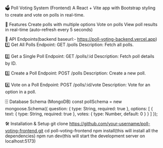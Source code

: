🗳️ Poll Voting System (Frontend)
A React + Vite app with Bootstrap styling to create and vote on polls in real-time.

🚀 Features
Create polls with multiple options
Vote on polls
View poll results in real-time (auto-refresh every 5 seconds)

📡 API Endpoints(backend baseurl:- https://poll-voting-backend.vercel.app)
1️⃣ Get All Polls
Endpoint: GET /polls
Description: Fetch all polls.

2️⃣ Get a Single Poll
Endpoint: GET /polls/:id
Description: Fetch poll details by ID.

3️⃣ Create a Poll
Endpoint: POST /polls
Description: Create a new poll.

4️⃣ Vote on a Poll
Endpoint: POST /polls/:id/vote
Description: Vote for an option in a poll.


🗄️ Database Schema (MongoDB)
const pollSchema = new mongoose.Schema({
  question: { type: String, required: true },
  options:
  [
    {
      text: { type: String, required: true },
      votes: { type: Number, default: 0 }
    }
  ]
});


🛠 Installation & Setup
git clone https://github.com/your-username/poll-voting-frontend.git
cd poll-voting-frontend
npm install(this will install all the dependencies)
npm run dev(this will start the development server on localhost:5173)
